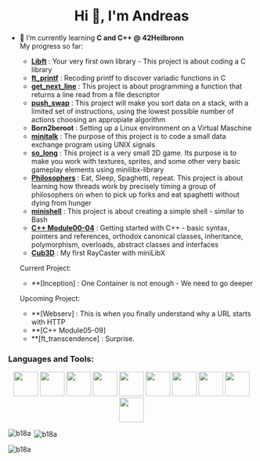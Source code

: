 <h1 align="center">Hi 👋, I'm Andreas</h1>

- 🌱 I’m currently learning **C and C++ @ 42Heilbronn**  
	My progress so far:  
	-	**[Libft](https://github.com/B18a/42_libft)**				: Your very first own library - This project is about coding a C library
	-	**[ft_printf](https://github.com/B18a/42_ft_printf)**		: Recoding printf to discover variadic functions in C
	-	**[get_next_line](https://github.com/B18a/42_get_next_line)**	: This project is about programming a function that returns a line read from a file descriptor
	-	**[push_swap](https://github.com/B18a/42_push_swap)**		: This project will make you sort data on a stack, with a limited set of instructions, using the lowest possible number of actions choosing an appropiate algorithm
	-	**Born2beroot**												: Setting up a Linux environment on a Virtual Maschine
	-	**[minitalk](https://github.com/B18a/42_minitalk)**			: The purpose of this project is to code a small data exchange program using UNIX signals
	-	**[so_long](https://github.com/B18a/42_so_long)**			: This project is a very small 2D game. Its purpose is to make you work with textures, sprites, and some other very basic gameplay elements using minilibx-library
	-	**[Philosophers](https://github.com/B18a/42_philo)**		: Eat, Sleep, Spaghetti, repeat. This project is about learning how threads work by precisely timing a group of philosophers on when to pick up forks and eat spaghetti without dying from hunger
	-	**[minishell](https://github.com/B18a/42_minishell)**		: This project is about creating a simple shell - similar to Bash
	-	**[C++ Module00-04](https://github.com/B18a/42_cpp)**		: Getting started with C++ - basic syntax, pointers and references, orthodox canonical classes, inheritance, polymorphism, overloads, abstract classes and interfaces
	-	**[Cub3D](https://github.com/B18a/42_cub3d)** 			: My first RayCaster with miniLibX
   
	Current Project:  
	-	**[Inception] : One Container is not enough - We need to go deeper
   
	Upcoming Project:  
	-	**[Webserv] : This is when you finally understand why a URL starts with HTTP
	-	**[C++ Module05-09]
	-	**[ft_transcendence] : Surprise.

<h3 align="left">Languages and Tools:</h3>
<p align="center">
  <img src="https://github.com/B18a/skill-icons/blob/main/icons/C.svg" width="50" height="50">
  <img src="https://github.com/B18a/skill-icons/blob/main/icons/CPP.svg" width="50" height="50">
  <img src="https://github.com/B18a/skill-icons/blob/main/icons/Git.svg" width="50" height="50">
  <img src="https://github.com/B18a/skill-icons/blob/main/icons/Github-Dark.svg" width="50" height="50">
  <img src="https://github.com/B18a/skill-icons/blob/main/icons/Arduino.svg" width="50" height="50">
  <img src="https://github.com/B18a/skill-icons/blob/main/icons/RaspberryPi-Dark.svg" width="50" height="50">
  <img src="https://github.com/B18a/skill-icons/blob/main/icons/VSCode-Dark.svg" width="50" height="50">
  <img src="https://github.com/B18a/skill-icons/blob/main/icons/Bash-Dark.svg" width="50" height="50">
  <img src="https://github.com/B18a/skill-icons/blob/main/icons/Docker.svg" width="50" height="50">
  <img src="https://github.com/B18a/skill-icons/blob/main/icons/Linux-Dark.svg" width="50" height="50">
</p>


<p><img align="left" src="https://github-readme-stats.vercel.app/api/top-langs?username=b18a&show_icons=true&locale=en&layout=compact&theme=dark&hide" alt="b18a" /></p>

<p>&nbsp;<img align="center" src="https://github-readme-stats.vercel.app/api?username=b18a&show_icons=true&locale=en&theme=dark&hide" alt="b18a" /></p>

<p align="left"> <img src="https://komarev.com/ghpvc/?username=b18a&label=Profile%20views&color=0e75b6&style=flat" alt="b18a" /> </p>

